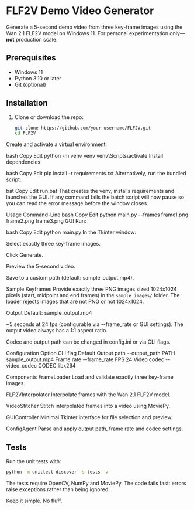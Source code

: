 # FLF2V Demo Video Generator

Generate a 5-second demo video from three key-frame images using the Wan 2.1 FLF2V model on Windows 11. For personal experimentation only—**not** production scale.

## Prerequisites

- Windows 11
- Python 3.10 or later
- Git (optional)

## Installation

1. Clone or download the repo:
   ```bash
   git clone https://github.com/your-username/FLF2V.git
   cd FLF2V
Create and activate a virtual environment:

bash
Copy
Edit
python -m venv venv
venv\Scripts\activate
Install dependencies:

bash
Copy
Edit
pip install -r requirements.txt
Alternatively, run the bundled script:

bat
Copy
Edit
run.bat
That creates the venv, installs requirements and launches the GUI.
If any command fails the batch script will now pause so you can
read the error message before the window closes.

Usage
Command-Line
bash
Copy
Edit
python main.py --frames frame1.png frame2.png frame3.png
GUI
Run:

bash
Copy
Edit
python main.py
In the Tkinter window:

Select exactly three key-frame images.

Click Generate.

Preview the 5-second video.

Save to a custom path (default: sample_output.mp4).

Sample Keyframes
Provide exactly three PNG images sized 1024x1024 pixels (start, midpoint and end frames) in the `sample_images/` folder. The loader rejects images that are not PNG or not 1024x1024.

Output
Default: sample_output.mp4

~5 seconds at 24 fps (configurable via --frame_rate or GUI settings).
The output video always has a 1:1 aspect ratio.

Codec and output path can be changed in config.ini or via CLI flags.

Configuration
Option	CLI flag	Default
Output path	--output_path PATH	sample_output.mp4
Frame rate	--frame_rate FPS	24
Video codec	--video_codec CODEC	libx264

Components
FrameLoader
Load and validate exactly three key-frame images.

FLF2VInterpolator
Interpolate frames with the Wan 2.1 FLF2V model.

VideoStitcher
Stitch interpolated frames into a video using MoviePy.

GUIController
Minimal Tkinter interface for file selection and preview.

ConfigAgent
Parse and apply output path, frame rate and codec settings.


## Tests

Run the unit tests with:

```bash
python -m unittest discover -s tests -v
```

The tests require OpenCV, NumPy and MoviePy.
The code fails fast: errors raise exceptions rather than being ignored.

Keep it simple. No fluff.